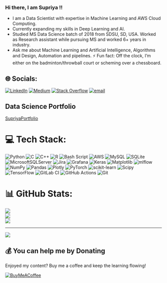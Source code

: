 <!-- Simple Bio and Stats -->
### Hi there, I am Supriya !!

- I am a Data Scientist with expertise in Machine Learning and AWS Cloud Computing. <br>
- Currently expanding my skills in Deep Learning and AI.<br>
- Studied MS Data Science batch of 2018 from SDSU, SD, USA. Worked as Research assistant while pursuing MS and worked 6+ years in industry.<br>
- Ask me about Machine Learning and Artificial Intelligence, Algorithms and Design, Automation and pipelines.
⚡ Fun fact: Off the clock, I’m either on the badminton/throwball court or scheming over a chessboard.


## 🌐 Socials:
[![LinkedIn](https://img.shields.io/badge/LinkedIn-%230077B5.svg?logo=linkedin&logoColor=white)](https://linkedin.com/in/supriya-jadhav-236a90b5) [![Medium](https://img.shields.io/badge/Medium-12100E?logo=medium&logoColor=white)](https://medium.com/@Supriyasampat) [![Stack Overflow](https://img.shields.io/badge/-Stackoverflow-FE7A16?logo=stack-overflow&logoColor=white)](https://stackoverflow.com/users/sjadhav) [![email](https://img.shields.io/badge/Email-D14836?logo=gmail&logoColor=white)](mailto:supriyasampat21@gmail.com) 

## Data Science Portfolio
[SupriyaPortfolio](https://www.datascienceportfol.io/supriyasampat21)

# 💻 Tech Stack:
![Python](https://img.shields.io/badge/python-3670A0?style=for-the-badge&logo=python&logoColor=ffdd54) ![C](https://img.shields.io/badge/c-%2300599C.svg?style=for-the-badge&logo=c&logoColor=white) ![C++](https://img.shields.io/badge/c++-%2300599C.svg?style=for-the-badge&logo=c%2B%2B&logoColor=white) ![R](https://img.shields.io/badge/r-%23276DC3.svg?style=for-the-badge&logo=r&logoColor=white) ![Bash Script](https://img.shields.io/badge/bash_script-%23121011.svg?style=for-the-badge&logo=gnu-bash&logoColor=white) ![AWS](https://img.shields.io/badge/AWS-%23FF9900.svg?style=for-the-badge&logo=amazon-aws&logoColor=white) ![MySQL](https://img.shields.io/badge/mysql-4479A1.svg?style=for-the-badge&logo=mysql&logoColor=white) ![SQLite](https://img.shields.io/badge/sqlite-%2307405e.svg?style=for-the-badge&logo=sqlite&logoColor=white) ![MicrosoftSQLServer](https://img.shields.io/badge/Microsoft%20SQL%20Server-CC2927?style=for-the-badge&logo=microsoft%20sql%20server&logoColor=white) ![Jira](https://img.shields.io/badge/jira-%230A0FFF.svg?style=for-the-badge&logo=jira&logoColor=white) ![Grafana](https://img.shields.io/badge/grafana-%23F46800.svg?style=for-the-badge&logo=grafana&logoColor=white) ![Keras](https://img.shields.io/badge/Keras-%23D00000.svg?style=for-the-badge&logo=Keras&logoColor=white) ![Matplotlib](https://img.shields.io/badge/Matplotlib-%23ffffff.svg?style=for-the-badge&logo=Matplotlib&logoColor=black) ![mlflow](https://img.shields.io/badge/mlflow-%23d9ead3.svg?style=for-the-badge&logo=numpy&logoColor=blue) ![NumPy](https://img.shields.io/badge/numpy-%23013243.svg?style=for-the-badge&logo=numpy&logoColor=white) ![Pandas](https://img.shields.io/badge/pandas-%23150458.svg?style=for-the-badge&logo=pandas&logoColor=white) ![Plotly](https://img.shields.io/badge/Plotly-%233F4F75.svg?style=for-the-badge&logo=plotly&logoColor=white) ![PyTorch](https://img.shields.io/badge/PyTorch-%23EE4C2C.svg?style=for-the-badge&logo=PyTorch&logoColor=white) ![scikit-learn](https://img.shields.io/badge/scikit--learn-%23F7931E.svg?style=for-the-badge&logo=scikit-learn&logoColor=white) ![Scipy](https://img.shields.io/badge/SciPy-%230C55A5.svg?style=for-the-badge&logo=scipy&logoColor=%white) ![TensorFlow](https://img.shields.io/badge/TensorFlow-%23FF6F00.svg?style=for-the-badge&logo=TensorFlow&logoColor=white) ![GitLab CI](https://img.shields.io/badge/gitlab%20CI-%23181717.svg?style=for-the-badge&logo=gitlab&logoColor=white) ![GitHub Actions](https://img.shields.io/badge/github%20actions-%232671E5.svg?style=for-the-badge&logo=githubactions&logoColor=white) ![Git](https://img.shields.io/badge/git-%23F05033.svg?style=for-the-badge&logo=git&logoColor=white) 
# 📊 GitHub Stats:
![](https://github-readme-stats.vercel.app/api?username=supriya-s-jadhav&theme=dark&hide_border=false&include_all_commits=false&count_private=false)<br/>
![](https://nirzak-streak-stats.vercel.app/?user=supriya-s-jadhav&theme=dark&hide_border=false)<br/>
![](https://github-readme-stats.vercel.app/api/top-langs/?username=supriya-s-jadhav&card_width=500&&size_weight=0.5&count_weight=0.5&theme=dark&hide_border=false&include_all_commits=false&count_private=false)<br>

---
[![](https://visitcount.itsvg.in/api?id=supriya-s-jadhav&icon=0&color=0)](https://visitcount.itsvg.in)

  ## 💰 You can help me by Donating
Enjoyed my content? Buy me a coffee and keep the learning flowing!

  [![BuyMeACoffee](https://img.shields.io/badge/Buy%20Me%20a%20Coffee-ffdd00?style=for-the-badge&logo=buy-me-a-coffee&logoColor=black)](https://buymeacoffee.com/supriyasampat) 

  
<!-- Proudly created with GPRM ( https://gprm.itsvg.in ) -->


